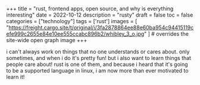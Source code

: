 +++
title = "rust, frontend apps, open source, and why is everything interesting"
date = 2022-10-12
description = "rusty"
draft = false
toc = false
categories = ["technology"]
tags = ['rust']
images = [
  "https://freight.cargo.site/t/original/i/3fa2878864ee88e60ba954c94415119cefe999c2655e84e10ee555ccabc896b2/whibley_3_o.jpg"
] # overrides the site-wide open graph image
+++

i can't always work on things that no one understands or cares about. only sometimes, and when i do it's pretty fun! but i also want to learn things that people care about! rust is one of them, and because i heard that it's going to be a supported language in linux, i am now more than ever motivated to learn it!
